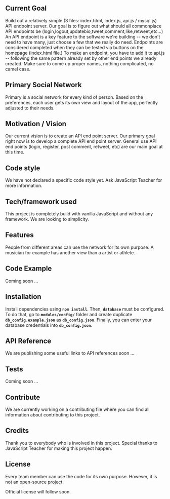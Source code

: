 ## Current Goal
Build out a relatively simple (3 files: index.html, index.js, api.js / mysql.js) API endpoint server. Our goal is to figure out what should all commonplace API endpoints be (login,logout,updatebio,tweet,comment,like,retweet,etc...) An API endpoint is a key feature to the software we're building -- we don't need to have many, just choose a few that we really do need. Endpoints are considered completed when they can be tested via buttons on the homepage (index.html file.) To make an endpoint, you have to add it to api.js -- following the same pattern already set by other end points we already created. Make sure to come up proper names, nothing complicated, no camel case.

## Primary Social Network
Primary is a social network for every kind of person. Based on the preferences, each user gets its own view and layout of the app, perfectly adjusted to their needs.

## Motivation / Vision
Our current vision is to create an API end point server.
Our primary goal right now is to develop a complete API end point server.
General use API end points (login, register, post comment, retweet, etc) are our main goal at this time.

## Code style
We have not declared a specific code style yet.
Ask JavaScript Teacher for more information.

## Tech/framework used
This project is completely build with vanilla JavaScript and without any framework. We are looking to simplicity.

## Features
People from different areas can use the network for its own purpose. A musician for example has another view than a artist or athlete.

## Code Example
Coming soon ...

## Installation
Install dependencies using **`npm install`**. 
Then, **`database`** must be configured. To do that, go to **`modules/config/`** folder and create duplicate **`db_config.example.json`** as **`db_config.json`**.
Finally, you can enter your database credentials into **`db_config.json`**.

## API Reference
We are publishing some useful links to API references soon ...

## Tests
Coming soon ...

## Contribute
We are currently working on a contributing file where you can find all information about contributing to this project.

## Credits
Thank you to everybody who is involved in this project.
Special thanks to JavaScript Teacher for making this project happen.

## License
Every team member can use the code for its own purpose.
However, it is not an open-source project.

Official license will follow soon.
